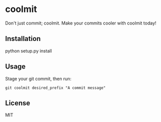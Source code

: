 coolmit
=======
Don't just commit; coolmit. Make your commits cooler with coolmit today!

Installation
------------
python setup.py install


Usage
-----
Stage your git commit, then run:

`git coolmit desired_prefix "A commit message"`

License
-------
MIT
